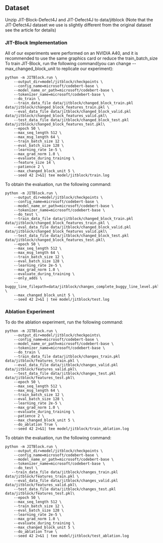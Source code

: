 ## Dataset

Unzip JIT-Block-Defect4J and JIT-Defect4J to data/jitblock (Note that the JIT-Defect4J dataset we use is slightly different from the original dataset see the article for details)

### **JIT-Block Implementation**

All of our experiments were performed on an NVIDIA A40, and it is recommended to use the same graphics card or reduce the train_batch_size
To train JIT-Block, run the following command(you can change --max_changed_block_unit to replicate our experiment):

```shell
python -m JITBlock.run \
    --output_dir=model/jitblock/checkpoints \
    --config_name=microsoft/codebert-base \
    --model_name_or_path=microsoft/codebert-base \
    --tokenizer_name=microsoft/codebert-base \
    --do_train \
    --train_data_file data/jitblock/changed_block_train.pkl data/jitblock/changed_block_features_train.pkl \
    --eval_data_file data/jitblock/changed_block_valid.pkl data/jitblock/changed_block_features_valid.pkl\
    --test_data_file data/jitblock/changed_block_test.pkl data/jitblock/changed_block_features_test.pkl\
    --epoch 50 \
    --max_seq_length 512 \
    --max_msg_length 64 \
    --train_batch_size 12 \
    --eval_batch_size 128 \
    --learning_rate 1e-5 \
    --max_grad_norm 1.0 \
    --evaluate_during_training \
    --feature_size 14 \
    --patience 2 \
    --max_changed_block_unit 5 \
    --seed 42 2>&1| tee model/jitblock/train.log

```

To obtain the evaluation, run the following command:

```shell
python -m JITBlock.run \
    --output_dir=model/jitblock/checkpoints \
    --config_name=microsoft/codebert-base \
    --model_name_or_path=microsoft/codebert-base \
    --tokenizer_name=microsoft/codebert-base \
    --do_test \
    --train_data_file data/jitblock/changed_block_train.pkl data/jitblock/changed_block_features_train.pkl \
    --eval_data_file data/jitblock/changed_block_valid.pkl data/jitblock/changed_block_features_valid.pkl\
    --test_data_file data/jitblock/changed_block_test.pkl data/jitblock/changed_block_features_test.pkl\
    --epoch 50 \
    --max_seq_length 512 \
    --max_msg_length 64 \
    --train_batch_size 12 \
    --eval_batch_size 128 \
    --learning_rate 2e-5 \
    --max_grad_norm 1.0 \
    --evaluate_during_training \
    --only_adds \
    --buggy_line_filepath=data/jitblock/changes_complete_buggy_line_level.pkl \
    --max_changed_block_unit 5 \
    --seed 42 2>&1 | tee model/jitblock/test.log

```

### Ablation Experiment

To do the ablation experiment, run the following command:

```shell
python -m JITBlock.run \
    --output_dir=model/jitblock/checkpoints\
    --config_name=microsoft/codebert-base \
    --model_name_or_path=microsoft/codebert-base \
    --tokenizer_name=microsoft/codebert-base \
    --do_train \
    --train_data_file data/jitblock/changes_train.pkl data/jitblock/features_train.pkl \
    --eval_data_file data/jitblock/changes_valid.pkl data/jitblock/features_valid.pkl\
    --test_data_file data/jitblock/changes_test.pkl data/jitblock/features_test.pkl\
    --epoch 50 \
    --max_seq_length 512 \
    --max_msg_length 64 \
    --train_batch_size 12 \
    --eval_batch_size 128 \
    --learning_rate 2e-5 \
    --max_grad_norm 1.0 \
    --evaluate_during_training \
    --patience 2 \
    --max_changed_block_unit 5 \
    --do_ablation True \
    --seed 42 2>&1| tee model/jitblock/train_ablation.log
```

To obtain the evaluation, run the following command:

```shell
python -m JITBlock.run \
    --output_dir=model/jitblock/checkpoints \
    --config_name=microsoft/codebert-base \
    --model_name_or_path=microsoft/codebert-base \
    --tokenizer_name=microsoft/codebert-base \
    --do_test \
   --train_data_file data/jitblock/changes_train.pkl data/jitblock/features_train.pkl \
    --eval_data_file data/jitblock/changes_valid.pkl data/jitblock/features_valid.pkl\
    --test_data_file data/jitblock/changes_test.pkl data/jitblock/features_test.pkl\
    --epoch 50 \
    --max_seq_length 512 \
    --train_batch_size 12 \
    --eval_batch_size 128 \
    --learning_rate 2e-5 \
    --max_grad_norm 1.0 \
    --evaluate_during_training \
    --max_changed_block_unit 5 \
    --do_ablation True \
    --seed 42 2>&1 | tee model/jitblock/test_ablation.log
```

